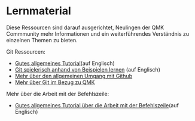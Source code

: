 # Lernmaterial

Diese Ressourcen sind darauf ausgerichtet, Neulingen der QMK Commmunity mehr Informationen und ein weiterführendes Verständnis zu einzelnen Themen zu bieten.

Git Ressourcen:

* [Gutes allgemeines Tutorial](https://www.codecademy.com/learn/learn-git)(auf Englisch)
* [Git spielerisch anhand von Beispielen lernen](https://learngitbranching.js.org/) (auf Englisch)
* [Mehr über den allgemeinen Umgang mit Github](getting_started_github.md)
* [Mehr über Git im Bezug zu QMK](contributing.md)

Mehr über die Arbeit mit der Befehlszeile:

* [Gutes allgemeines Tutorial über die Arbeit mit der Befehlszeile](https://www.codecademy.com/learn/learn-the-command-line)(auf Englisch)

